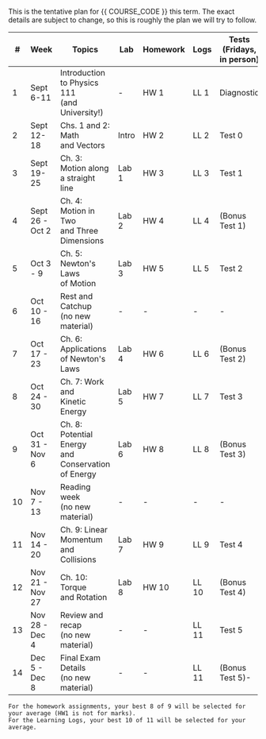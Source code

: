 This is the tentative plan for {{ COURSE_CODE }} this term.
The exact details are subject to change, so this is roughly the plan we will try to follow.

| #  | Week            | Topics                                                   | Lab   | Homework | Logs  | Tests (Fridays, in person) | Concepts Tested                 |
|----|-----------------|----------------------------------------------------------|-------|----------|-------|----------------------------|---------------------------------|
| 1  | Sept 6-11       | Introduction to Physics 111 <br />(and University!)      | -     | HW 1     | LL 1  | Diagnostic                 | -                               |
| 2  | Sept 12-18      | Chs. 1 and 2: Math <br />and Vectors                     | Intro | HW 2     | LL 2  | Test 0                     | Course policies                 |
| 3  | Sept 19-25      | Ch. 3: Motion along <br />a straight line                | Lab 1 | HW 3     | LL 3  | Test 1                     | Math, Vectors, Kinematics in 1D |
| 4  | Sept 26 - Oct 2 | Ch. 4: Motion in Two <br />and Three Dimensions          | Lab 2 | HW 4     | LL 4  | (Bonus Test 1)             | -                               |
| 5  | Oct 3 - 9       | Ch. 5: Newton's Laws <br />of Motion                     | Lab 3 | HW 5     | LL 5  | Test 2                     | Kinematics in 2D, and 3D        |
| 6  | Oct 10 - 16     | Rest and Catchup <br />(no new material)                 | -     | -        | -     | -                          | -                               |
| 7  | Oct 17 - 23     | Ch. 6: Applications <br />of Newton's Laws               | Lab 4 | HW 6     | LL 6  | (Bonus Test 2)             | -                               |
| 8  | Oct 24 - 30     | Ch. 7: Work and <br />Kinetic Energy                     | Lab 5 | HW 7     | LL 7  | Test 3                     | Forces and Applications         |
| 9  | Oct 31 - Nov 6  | Ch. 8: Potential Energy <br />and Conservation of Energy | Lab 6 | HW 8     | LL 8  | (Bonus Test 3)             | -                               |
| 10 | Nov 7 - 13      | Reading week <br />(no new material)                     | -     | -        | -     | -                          | -                               |
| 11 | Nov 14 - 20     | Ch. 9: Linear Momentum <br />and Collisions              | Lab 7 | HW 9     | LL 9  | Test 4                     | Energy and Work                 |
| 12 | Nov 21 - Nov 27 | Ch. 10: Torque <br />and Rotation                        | Lab 8 | HW 10    | LL 10 | (Bonus Test 4)             |                                 |
| 13 | Nov 28 - Dec 4  | Review and recap <br />(no new material)                 | -     | -        | LL 11 | Test 5                     | Momentum, Impulse, Collisions   |
| 14 | Dec 5 - Dec 8   | Final Exam Details <br />(no new material)               | -     | -        | LL 11 | (Bonus Test 5)-            | -                               |

```{note}
For the homework assignments, your best 8 of 9 will be selected for your average (HW1 is not for marks).
For the Learning Logs, your best 10 of 11 will be selected for your average.
``` 
